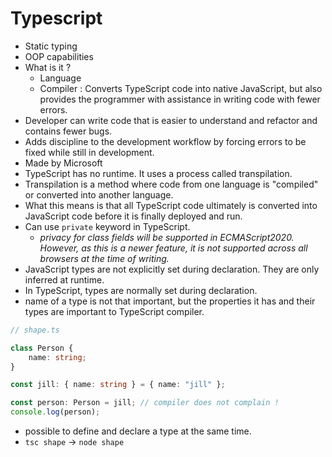 # Typescript 
- Static typing 
- OOP capabilities 
- What is it ?
	- Language 
	- Compiler : Converts TypeScript code into native JavaScript, but also provides the programmer with assistance in writing code with fewer errors. 
- Developer can write code that is easier to understand and refactor and contains fewer bugs. 
- Adds discipline to the development workflow by forcing errors to be fixed while still in development. 
- Made by Microsoft 
- TypeScript has no runtime. It uses a process called transpilation. 
- Transpilation is a method where code from one language is "compiled" or converted into another language. 
- What this means is that all TypeScript code ultimately is converted into JavaScript code before it is finally deployed and run. 
- Can use `private` keyword in TypeScript. 
	- _privacy for class fields will be supported in ECMAScript2020. However, as this is a newer feature, it is not supported across all browsers at the time of writing._ 
- JavaScript types are not explicitly set during declaration. They are only inferred at runtime. 
- In TypeScript, types are normally set during declaration. 
- name of a type is not that important, but the properties it has and their types are important to TypeScript compiler. 


```TypeScript 
// shape.ts 

class Person {
	name: string; 
}

const jill: { name: string } = { name: "jill" }; 

const person: Person = jill; // compiler does not complain !  
console.log(person); 


``` 

- possible to define and declare a type at the same time. 
- `tsc shape` ->  `node shape`
 
